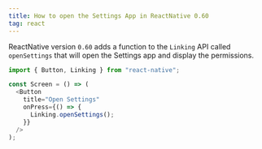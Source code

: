 ```yaml
---
title: How to open the Settings App in ReactNative 0.60
tag: react
---
```


ReactNative version `0.60` adds a function to the `Linking` API called `openSettings` that will open the Settings app and display the permissions.

```js
import { Button, Linking } from "react-native";

const Screen = () => (
  <Button
    title="Open Settings"
    onPress={() => {
      Linking.openSettings();
    }}
  />
);
```
